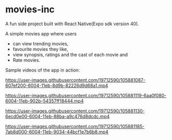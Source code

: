 # movies-inc
A fun side project built with React Native(Expo sdk version 40). 

A simple movies app where users
 - can view trending movies,
 - favourite movies they like,
 - view synopsis, ratings and the cast of each movie and 
 - Rate movies. 
 
 Sample videos of the app in action:
 
 https://user-images.githubusercontent.com/19712590/105881087-607ef200-6004-11eb-8d9b-82226d9d68a1.mp4


https://user-images.githubusercontent.com/19712590/105881119-6aa0f080-6004-11eb-902b-54357ff18444.mp4


https://user-images.githubusercontent.com/19712590/105881130-6ecd0e00-6004-11eb-88ba-a9c476d8dcdc.mp4


https://user-images.githubusercontent.com/19712590/105881185-7ab8d000-6004-11eb-9034-44bcf1e7b6b8.mp4
 
